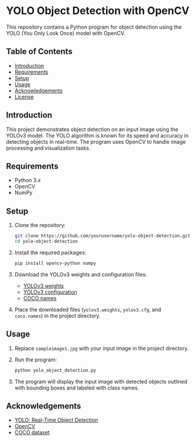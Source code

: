 # YOLO Object Detection with OpenCV

This repository contains a Python program for object detection using the YOLO (You Only Look Once) model with OpenCV.

## Table of Contents
- [Introduction](#introduction)
- [Requirements](#requirements)
- [Setup](#setup)
- [Usage](#usage)
- [Acknowledgements](#acknowledgements)
- [License](#license)

## Introduction

This project demonstrates object detection on an input image using the YOLOv3 model. The YOLO algorithm is known for its speed and accuracy in detecting objects in real-time. The program uses OpenCV to handle image processing and visualization tasks.

## Requirements

- Python 3.x
- OpenCV
- NumPy

## Setup

1. Clone the repository:
    ```bash
    git clone https://github.com/yourusername/yolo-object-detection.git
    cd yolo-object-detection
    ```

2. Install the required packages:
    ```bash
    pip install opencv-python numpy
    ```

3. Download the YOLOv3 weights and configuration files:
    - [YOLOv3 weights](https://pjreddie.com/media/files/yolov3.weights)
    - [YOLOv3 configuration](https://github.com/pjreddie/darknet/blob/master/cfg/yolov3.cfg)
    - [COCO names](https://github.com/pjreddie/darknet/blob/master/data/coco.names)

4. Place the downloaded files (`yolov3.weights`, `yolov3.cfg`, and `coco.names`) in the project directory.

## Usage

1. Replace `sampleimage1.jpg` with your input image in the project directory.

2. Run the program:
    ```bash
    python yolo_object_detection.py
    ```

3. The program will display the input image with detected objects outlined with bounding boxes and labeled with class names.

## Acknowledgements

- [YOLO: Real-Time Object Detection](https://pjreddie.com/darknet/yolo/)
- [OpenCV](https://opencv.org/)
- [COCO dataset](https://cocodataset.org/)

